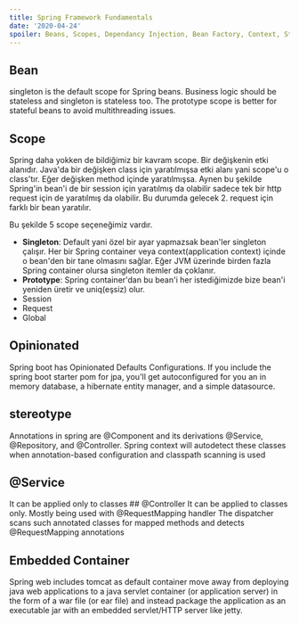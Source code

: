 ```yaml
---
title: Spring Framework Fundamentals
date: '2020-04-24'
spoiler: Beans, Scopes, Dependancy Injection, Bean Factory, Context, Stereotype, Properties, autowiring, transaction management
---
```


## Bean 
singleton is the default scope for Spring beans. Business logic should be stateless and singleton is stateless too.
The prototype scope is better for stateful beans to avoid multithreading issues.
## Scope
Spring daha yokken de bildiğimiz bir kavram scope. Bir değişkenin etki alanıdır. Java'da bir değişken class için yaratılmışsa etki alanı yani scope'u o class'tır. Eğer değişken method içinde yaratılmışsa. Aynen bu şekilde Spring'in bean'i de bir session için yaratılmış da olabilir sadece tek bir http request için de yaratılmış da olabilir. Bu durumda gelecek 2. request için farklı bir bean yaratılır. 

Bu şekilde 5 scope seçeneğimiz vardır. 
* **Singleton**: Default yani özel bir ayar yapmazsak bean'ler singleton çalışır. Her bir Spring container veya context(application context) içinde o bean'den bir tane olmasını sağlar. Eğer JVM üzerinde birden fazla Spring container olursa singleton itemler da çoklanır.  
* **Prototype**: Spring container'dan bu bean'i her istediğimizde bize bean'i yeniden üretir ve uniq(eşsiz) olur.
* Session
* Request
* Global

## Opinionated 
Spring boot has Opinionated Defaults Configurations. If you include the spring boot starter pom for jpa, you'll get autoconfigured for you an in memory database, a hibernate entity manager, and a simple datasource. 

## stereotype 
Annotations in spring are @Component and its derivations @Service, @Repository, and @Controller.
Spring context will autodetect these classes when annotation-based configuration and classpath scanning is used
## @Service 
It can be applied only to classes
## @Controller 
It can be applied to classes only.
Mostly being used with @RequestMapping handler
The dispatcher scans such annotated classes for mapped methods and detects @RequestMapping annotations


## Embedded Container
Spring web includes tomcat as default container
move away from deploying java web applications to a java servlet container (or application server) in the form of a war file (or ear file) and instead package the application as an executable jar with an embedded servlet/HTTP server like jetty. 
